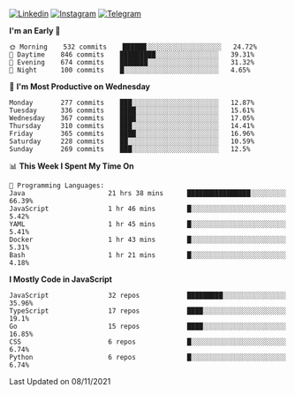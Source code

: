 [![Linkedin](https://img.shields.io/badge/-Archie-blue?style=flat-square&labelColor=gray&logo=Linkedin&logoColor=white&link=https://www.linkedin.com/in/archisdi)](https://www.linkedin.com/in/archisdi)
[![Instagram](https://img.shields.io/badge/-@archisdi-orange?style=flat-square&labelColor=gray&logo=Instagram&logoColor=white&link=https://www.instagram.com/archisdi)](https://www.instagram.com/archisdi)
[![Telegram](https://img.shields.io/badge/-aai-informational?style=flat-square&labelColor=gray&logo=telegram&logoColor=white&link=https://t.me/archisdi)](https://t.me/archisdi)

<!--START_SECTION:waka-->
**I'm an Early 🐤** 

```text
🌞 Morning    532 commits    ██████░░░░░░░░░░░░░░░░░░░   24.72% 
🌆 Daytime    846 commits    █████████░░░░░░░░░░░░░░░░   39.31% 
🌃 Evening    674 commits    ███████░░░░░░░░░░░░░░░░░░   31.32% 
🌙 Night      100 commits    █░░░░░░░░░░░░░░░░░░░░░░░░   4.65%

```
📅 **I'm Most Productive on Wednesday** 

```text
Monday       277 commits    ███░░░░░░░░░░░░░░░░░░░░░░   12.87% 
Tuesday      336 commits    ████░░░░░░░░░░░░░░░░░░░░░   15.61% 
Wednesday    367 commits    ████░░░░░░░░░░░░░░░░░░░░░   17.05% 
Thursday     310 commits    ███░░░░░░░░░░░░░░░░░░░░░░   14.41% 
Friday       365 commits    ████░░░░░░░░░░░░░░░░░░░░░   16.96% 
Saturday     228 commits    ██░░░░░░░░░░░░░░░░░░░░░░░   10.59% 
Sunday       269 commits    ███░░░░░░░░░░░░░░░░░░░░░░   12.5%

```


📊 **This Week I Spent My Time On** 

```text
💬 Programming Languages: 
Java                     21 hrs 38 mins      ████████████████░░░░░░░░░   66.39% 
JavaScript               1 hr 46 mins        █░░░░░░░░░░░░░░░░░░░░░░░░   5.42% 
YAML                     1 hr 45 mins        █░░░░░░░░░░░░░░░░░░░░░░░░   5.41% 
Docker                   1 hr 43 mins        █░░░░░░░░░░░░░░░░░░░░░░░░   5.31% 
Bash                     1 hr 21 mins        █░░░░░░░░░░░░░░░░░░░░░░░░   4.18%

```

**I Mostly Code in JavaScript** 

```text
JavaScript               32 repos            █████████░░░░░░░░░░░░░░░░   35.96% 
TypeScript               17 repos            ████░░░░░░░░░░░░░░░░░░░░░   19.1% 
Go                       15 repos            ████░░░░░░░░░░░░░░░░░░░░░   16.85% 
CSS                      6 repos             █░░░░░░░░░░░░░░░░░░░░░░░░   6.74% 
Python                   6 repos             █░░░░░░░░░░░░░░░░░░░░░░░░   6.74%

```



 Last Updated on 08/11/2021
<!--END_SECTION:waka-->